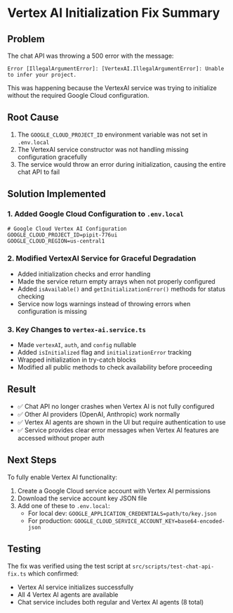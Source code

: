 # Vertex AI Initialization Fix Summary

## Problem
The chat API was throwing a 500 error with the message:
```
Error [IllegalArgumentError]: [VertexAI.IllegalArgumentError]: Unable to infer your project.
```

This was happening because the VertexAI service was trying to initialize without the required Google Cloud configuration.

## Root Cause
1. The `GOOGLE_CLOUD_PROJECT_ID` environment variable was not set in `.env.local`
2. The VertexAI service constructor was not handling missing configuration gracefully
3. The service would throw an error during initialization, causing the entire chat API to fail

## Solution Implemented

### 1. Added Google Cloud Configuration to `.env.local`
```env
# Google Cloud Vertex AI Configuration
GOOGLE_CLOUD_PROJECT_ID=pipit-776ui
GOOGLE_CLOUD_REGION=us-central1
```

### 2. Modified VertexAI Service for Graceful Degradation
- Added initialization checks and error handling
- Made the service return empty arrays when not properly configured
- Added `isAvailable()` and `getInitializationError()` methods for status checking
- Service now logs warnings instead of throwing errors when configuration is missing

### 3. Key Changes to `vertex-ai.service.ts`
- Made `vertexAI`, `auth`, and `config` nullable
- Added `isInitialized` flag and `initializationError` tracking
- Wrapped initialization in try-catch blocks
- Modified all public methods to check availability before proceeding

## Result
- ✅ Chat API no longer crashes when Vertex AI is not fully configured
- ✅ Other AI providers (OpenAI, Anthropic) work normally
- ✅ Vertex AI agents are shown in the UI but require authentication to use
- ✅ Service provides clear error messages when Vertex AI features are accessed without proper auth

## Next Steps
To fully enable Vertex AI functionality:
1. Create a Google Cloud service account with Vertex AI permissions
2. Download the service account key JSON file
3. Add one of these to `.env.local`:
   - For local dev: `GOOGLE_APPLICATION_CREDENTIALS=path/to/key.json`
   - For production: `GOOGLE_CLOUD_SERVICE_ACCOUNT_KEY=base64-encoded-json`

## Testing
The fix was verified using the test script at `src/scripts/test-chat-api-fix.ts` which confirmed:
- Vertex AI service initializes successfully
- All 4 Vertex AI agents are available
- Chat service includes both regular and Vertex AI agents (8 total)
